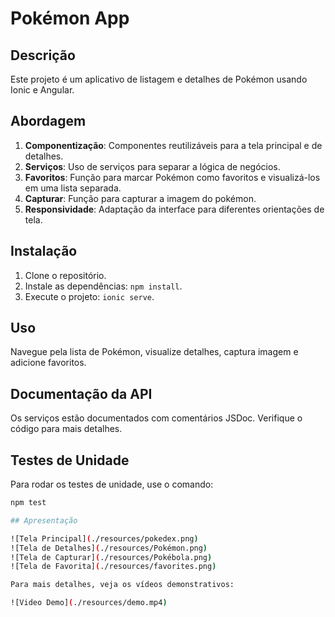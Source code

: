 # Pokémon App

## Descrição

Este projeto é um aplicativo de listagem e detalhes de Pokémon usando Ionic e Angular. 

## Abordagem

1. **Componentização**: Componentes reutilizáveis para a tela principal e de detalhes.
2. **Serviços**: Uso de serviços para separar a lógica de negócios.
3. **Favoritos**: Função para marcar Pokémon como favoritos e visualizá-los em uma lista separada.
4. **Capturar**: Função para capturar a imagem do pokémon.
5. **Responsividade**: Adaptação da interface para diferentes orientações de tela.

## Instalação

1. Clone o repositório.
2. Instale as dependências: `npm install`.
3. Execute o projeto: `ionic serve`.

## Uso

Navegue pela lista de Pokémon, visualize detalhes, captura imagem e adicione favoritos.

## Documentação da API

Os serviços estão documentados com comentários JSDoc. Verifique o código para mais detalhes.

## Testes de Unidade

Para rodar os testes de unidade, use o comando:
```bash
npm test

## Apresentação

![Tela Principal](./resources/pokedex.png)
![Tela de Detalhes](./resources/Pokémon.png)
![Tela de Capturar](./resources/Pokébola.png)
![Tela de Favorita](./resources/favorites.png)

Para mais detalhes, veja os vídeos demonstrativos:

![Video Demo](./resources/demo.mp4)

